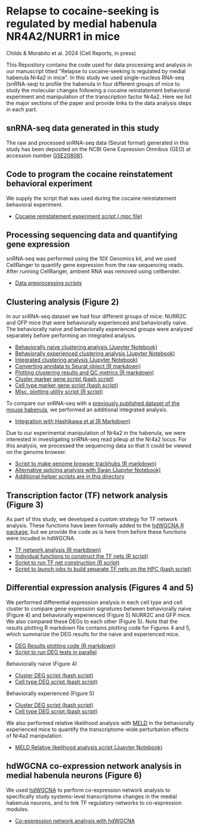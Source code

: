 # Relapse to cocaine-seeking is regulated by medial habenula NR4A2/NURR1 in mice
Childs & Morabito et al. 2024 (Cell Reports, in press)

This Repository contains the code used for data processing and analysis in our manuscript
titled "Relapse to cocaine-seeking is regulated by medial habenula Nr4a2 in mice". In this study
we used single-nucleus RNA-seq (snRNA-seq) to profile the habenula in four different groups of mice to
study the molecular changes following a cocaine reinstatement behavioral experiment and manipulation
of the transcription factor Nr4a2. Here we list the major sections of the paper and provide links to the data
analysis steps in each part.

## snRNA-seq data generated in this study

The raw and processed snRNA-seq data (Seurat format) generated in this study has been deposited on the NCBI Gene Expression Omnibus (GEO) at accession number [GSE208081](https://www.ncbi.nlm.nih.gov/geo/query/acc.cgi?acc=GSE208081). 

## Code to program the cocaine reinstatement behavioral experiment

We supply the script that was used during the cocaine reinstatement behavioral experiment.

* [Cocaine reinstatement experiment script (.mpc file)](other/behavioral_test.mpc)

## Processing sequencing data and quantifying gene expression

snRNA-seq was performed using the 10X Genomics kit, and we used CellRanger to quantify gene expression 
from the raw sequencing reads. After running CellRanger, ambient RNA was removed using cellbender. 

* [Data preprocessing scripts](preprocessing/)

## Clustering analysis (Figure 2)

In our snRNA-seq dataset we had four different groups of mice: NURR2C and GFP mice that were
behaviorally experienced and behaviorally naive. The behaviorally naive and behaviorally experienced 
groups were analyzed separately before performing an integrated analysis. 

* [Behaviorally naive clustering analysis (Jupyter Notebook)](clustering/scanpy_processing_naive.ipynb)
* [Behaviorally experienced clustering analysis (Jupyter Notebook)](clustering/scanpy_processing_experienced.ipynb)
* [Integrated clustering analysis (Jupyter Notebook)](clustering/integrated_clustering.ipynb)
* [Converting anndata to Seurat object (R markdown)](other/scanpy_to_seurat.Rmd)
* [Plotting clustering results and QC metrics (R markdown)](clustering/plotting_for_paper.Rmd)
* [Cluster marker gene script (bash script)](differential_expression/cluster_markers.sub)
* [Cell type marker gene script (bash script)](differential_expression/celltype_markers.sub)
* [Misc. plotting utility script (R script)](other/plotting_utils.R)

To compare our snRNA-seq with a [previously published dataset of the mouse habenula](https://pubmed.ncbi.nlm.nih.gov/32272058/), 
we performed an additional integrated analysis.

* [Integration with Hashikawa et al (R Markdown)](clustering/integrate_hashikawa.Rmd)

Due to our experimental manipulation of Nr4a2 in the habenula, we were interested in investigating 
snRNA-seq read pileup at the Nr4a2 locus. For this analysis, we processed the sequencing data so that it could 
be viewed on the genome browser. 

* [Script to make genome browser trackhubs (R markdown)](trackhubs/make_trackhubs.Rmd)
* [Alternative splicing analysis with Swan (Jupyter Notebook)](other/swan.ipynb)
* [Additional helper scripts are in this directory](trackhubs/)

## Transcription factor (TF) network analysis (Figure 3)

As part of this study, we developed a custom strategy for TF network analysis. These functions have been formally added to the 
[hdWGCNA R package](https://smorabit.github.io/hdWGCNA/), but we provide the code as is here from before these functions
were incuded in hdWGCNA.

* [TF network analysis (R markdown)](TF_nets/TF_analysis.Rmd)
* [Individual functions to construct the TF nets (R script)](TF_nets/TF_functions.R)
* [Script to run TF net construction (R script)](TF_nets/parallel_TFnets.R)
* [Script to launch jobs to build separate TF nets on the HPC (bash script)](TF_nets/run_ConstructTFNets.sub)

## Differential expression analysis (Figures 4 and 5)

We performed differential expression analysis in each cell type and cell cluster to compare gene expression signatures
between behaviorally naive (Figure 4) and behaviorally experienced (Figure 5) NURR2C and GFP mice. We also compared 
these DEGs to each other (Figure 5). Note that the results plotting R markdown file contains plotting code 
for Figures 4 and 5, which summarize the DEG results for the naive and experienced mice.

* [DEG Results plotting code (R markdown)](differential_expression/DEG_plotting.Rmd)
* [Script to run DEG tests in parallel](other/parallel_DEGs.R)

Behaviorally naive (Figure 4)
* [Cluster DEG script (bash script)](differential_expression/cluster_Naive_Nurr2c_vs_GFP.sub)
* [Cell type DEG script (bash script)](differential_expression/celltype_Naive_Nurr2c_vs_GFP.sub)

Behaviorally experienced (Figure 5)
* [Cluster DEG script (bash script)](differential_expression/cluster_Nurr2c_vs_GFP.sub)
* [Cell type DEG script (bash script)](differential_expression/celltype_Nurr2c_vs_GFP.sub)

We also performed relative likelihood analysis with [MELD](https://github.com/KrishnaswamyLab/MELD)
in the behaviorally experienced mice to quantify the transcriptome-wide perturbation effects of Nr4a2 
manipulation.
* [MELD Relative likelihood analysis script (Jupyter Notebook)](other/run_MELD_revision.ipynb)

## hdWGCNA co-expression network analysis in medial habenula neurons (Figure 6)

We used [hdWGCNA](https://github.com/smorabit/hdWGCNA/) to perform co-expression network analysis to 
specifically study systems-level transcriptome changes in the medial habenula neurons, 
and to link TF regulatory networks to co-expression modules. 

* [Co-expression network analysis with hdWGCNA](hdWGCNA/hdWGCNA.Rmd)
